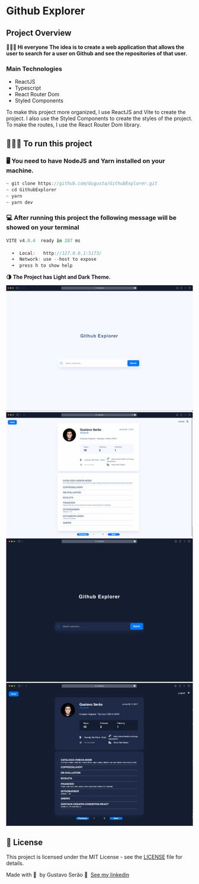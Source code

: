 # Github Explorer

## Project Overview

**👨🏻‍💻 Hi everyone**
**The idea is to create a web application that allows the user to search for a user on Github and see the repositories of that user.**

### Main Technologies

- ReactJS
- Typescript
- React Router Dom
- Styled Components

To make this project more organized, I use ReactJS and Vite to create the project. I also use the Styled Components to create the styles of the project. To make the routes, I use the React Router Dom library.

## **👨🏻‍💻 To run this project**

### **🖥️ You need to have NodeJS and Yarn installed on your machine.**

```jsx
~ git clone https://github.com/Gugusta/GithubExplorer.git
~ cd GithubExplorer
~ yarn
~ yarn dev
```

### **💻 After running this project the following message will be showed on your terminal**

```jsx
VITE v4.0.4  ready in 287 ms

  ➜  Local:   http://127.0.0.1:5173/
  ➜  Network: use --host to expose
  ➜  press h to show help
```

**🌗 The Project has Light and Dark Theme.**

<img alt="Mockup" src="./assets/GitExplorerMockUp03.png">
<img alt="Mockup" src="./assets/GitExplorerMockUp04.png">
<img alt="Mockup" src="./assets/GitExplorerMockUp02.png">
<img alt="Mockup" src="./assets/GitExplorerMockUp01.png">

## **📝 License**

This project is licensed under the MIT License - see the [LICENSE](notion://www.notion.so/gustavoserao/LICENSE) file for details.

Made with 💜 &nbsp;by Gustavo Serão 👋 &nbsp;[See my linkedin](https://www.linkedin.com/in/gustavoserao/)
